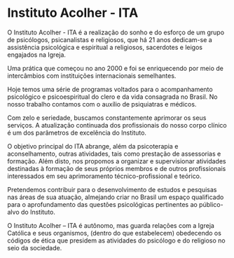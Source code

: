 # Instituto Acolher - ITA

O Instituto Acolher - ITA é a realização do sonho e do esforço de um grupo de
psicólogos, psicanalistas e religiosos, que há 21 anos dedicam-se a assistência
psicológica e espiritual a religiosos, sacerdotes e leigos engajados na Igreja.

Uma prática que começou no ano 2000 e foi se enriquecendo por meio de
intercâmbios com instituições internacionais semelhantes.

Hoje temos uma série de programas voltados para o acompanhamento psicológico
e psicoespiritual do clero e da vida consagrada no Brasil. No nosso trabalho
contamos com o auxílio de psiquiatras e médicos.

Com zelo e seriedade, buscamos constantemente aprimorar os seus serviços.
A atualização continuada dos profissionais do nosso corpo clínico é um dos
parâmetros de excelência do Instituto.

O objetivo principal do ITA abrange, além da psicoterapia e aconselhamento,
outras atividades, tais como prestação de assessorias e formação. Além disto,
nos propomos a organizar e supervisionar atividades destinadas à formação de
seus próprios membros e de outros profissionais interessados em seu
aprimoramento técnico-profissional e teórico. 

Pretendemos contribuir para o desenvolvimento de estudos e pesquisas nas áreas
de sua atuação, almejando criar no Brasil um espaço qualificado para
o aprofundamento das questões psicológicas pertinentes ao público-alvo do
Instituto.

O Instituto Acolher – ITA é autônomo, mas guarda relações com a Igreja Católica
e seus organismos, (dentro do que estabelecem) obedecendo os códigos de ética
que presidem as atividades do psicólogo e do religioso no seio da sociedade. 

